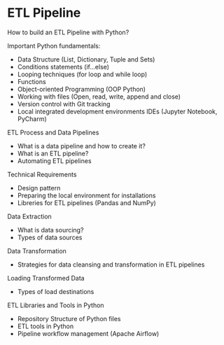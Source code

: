 # ETL Pipeline
How to build an ETL Pipeline with Python? 

Important Python fundamentals:
- Data Structure (List, Dictionary, Tuple and Sets)
- Conditions statements (if...else)
- Looping techniques (for loop and while loop)
- Functions
- Object-oriented Programming (OOP Python)
- Working with files (Open, read, write, append and close)
- Version control with Git tracking
- Local integrated development environments IDEs (Jupyter Notebook, PyCharm)

ETL Process and Data Pipelines
- What is a data pipeline and how to create it?
- What is an ETL pipeline?
- Automating ETL pipelines

Technical Requirements
- Design pattern
- Preparing the local environment for installations
- Libreries for ETL pipelines (Pandas and NumPy)

Data Extraction
- What is data sourcing?
- Types of data sources

Data Transformation
- Strategies for data cleansing and transformation in ETL pipelines

Loading Transformed Data
- Types of load destinations

ETL Libraries and Tools in Python
- Repository Structure of Python files
- ETL tools in Python
- Pipeline workflow management (Apache Airflow)
